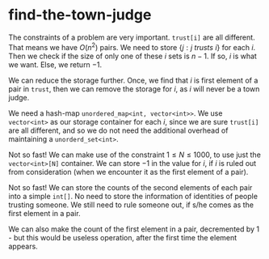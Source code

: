 # find-the-town-judge

The constraints of a problem are very important. `trust[i]` are all different. That means we have $O(n^{2})$ pairs. We need to store $\{j : j\ trusts\ i\}$ for each $i$. Then we check if the size of only one of these $i$ sets is $n-1$. If so, $i$ is what we want. Else, we return $-1$. 

We can reduce the storage further. Once, we find that $i$ is first element of a pair in `trust`, then we can remove the storage for $i$, as $i$ will never be a town judge.

We need a hash-map `unordered_map<int, vector<int>>`. We use `vector<int>` as our storage container for each $i$, since we are sure `trust[i]` are all different, and so we do not need the additional overhead of maintaining a `unorderd_set<int>`.

Not so fast! We can make use of the constraint $1 \leq N \leq 1000$, to use just the `vector<int>[N]` container. We can store $-1$ in the value for $i$, if $i$ is ruled out from consideration (when we encounter it as the first element of a pair).

Not so fast! We can store the counts of the second elements of each pair into a simple `int[]`. No need to store the information of identities of people trusting someone. We still need to rule someone out, if s/he comes as the first element in a pair.

We can also make the count of the first element in a pair, decremented by $1$ - but this would be useless operation, after the first time the element appears.